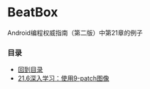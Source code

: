# BeatBox
Android编程权威指南（第二版）中第21章的例子

### 目录
* [回到目录](https://github.com/uv-lab/BeatBox)
* [21.6深入学习：使用9-patch图像](https://github.com/uv-lab/BeatBox/tree/ch21_9patch)

